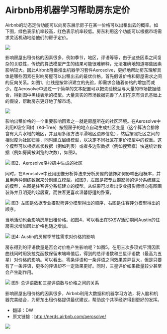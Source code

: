 # Airbnb用机器学习帮助房东定价

Airbnb的动态定价功能可以向房东展示房子在某一价格可以出租出去的概率。如下图，绿色表示机率较高，红色表示机率较低。房东利用这个功能可以根据市场需求灵活机动地给他们的房子定价。

![](http://mmbiz.qpic.cn/mmbiz/ghbI8QDvgWuXabG7VWdy9XTKvvLcpALAWt7uUUxticCt1JW6KOTCbbV1gcPOQaYyPaUJhWwYhvyGAIpB6iccvHAQ/0?wx_fmt=gif&tp=webp&wxfrom=5)

影响房屋出租价格的因素很多，例如季节，地区，评语等等，由于这些因素之间复杂的关联性，传统的算法模型产生的结果可能很难解释，无法准确地知道哪些因素影响较大。因此Airbnb隆重推出机器学习套件Aerosolve，更好地帮助房东理解具体是哪些因素在影响房屋可以出租出去的最优价格。首先假设价格和房屋需求之间的反向关系。如图1，红线是按常识建立的先验，即需求会随着价格的增加而减少。在Aerosolve中通过一个简单的文本配置可以把先验模型与大量的市场数据结合，得到图中黑线表示的模型。大量真实的市场数据完善了人们在原有资讯基础上的假设，帮助房东更好地了解市场。

![](http://mmbiz.qpic.cn/mmbiz/ghbI8QDvgWuXabG7VWdy9XTKvvLcpALAkUJw3gpsUYQhKZ9Xd4iaGfx1yHSObnibOaPhBkZZtsUq0s3d6elAHaKw/640?wx_fmt=png&tp=webp&wxfrom=5)

影响出租价格的一个重要影响因素之一就是房屋所在的社区环境。在Aerosolve中利用K级空间树（Kd-Tree）按照房子的地点自动生成社区变量（这个算法会排除含有大片水域的地区，并且用多级方法平滑地区边界信息），然后按照社区之间的相似度为社区归类，同时建立层级模型，以决定不同社区在定价模型中的权重。这个模型可以根据点状数据（例如列表）或者多边形数据（例如搜索框）快速统计数据（例如房间被浏览的次数），如图2。

![](http://mmbiz.qpic.cn/mmbiz/ghbI8QDvgWuXabG7VWdy9XTKvvLcpALAKma4icIwZsWwrSGthmOVl42L1BFuedrLR3HQM76ibYbPhSpUkjazSSAg/640?wx_fmt=png&tp=webp&wxfrom=5)
图2，Aerosolve洛杉矶中生成的社区

同时，在Aerosolve中还用图像分析算法来分析房屋的装饰如何影响出租概率，并且用两种训练数据来分别建立模型。如图3，左图是按专业摄影师的评分系统建立的模型，右图是住客评分系统建立的模型。从结果可以看出专业摄影师倾向有图画装饰并且明亮的起居室，而住客更喜欢温馨舒适的卧室。

![](http://mmbiz.qpic.cn/mmbiz/ghbI8QDvgWuXabG7VWdy9XTKvvLcpALACicNb8kZC18R7DuJImgj1Pbd1ABxa1IcZric9QMXhtdbDVavTaGwcdtg/640?wx_fmt=png&tp=webp&wxfrom=5)
图3: 左图是依据专业摄影师评分模型得出的顺序，右图是住客评分模型得出的顺序。

当地活动也会影响房屋出租价格。如图4，可以看出在SXSW活动期间Austin的住房需求增加因此价格也随之增加。

![](http://mmbiz.qpic.cn/mmbiz/ghbI8QDvgWuXabG7VWdy9XTKvvLcpALAHpdIEdG8qNEWxzcNrRaOVbrj9QhluLPYoUJjhc0Wsy8wJyesGd9sVA/640?wx_fmt=png&tp=webp&wxfrom=5)
图4: Austin的房屋季节性需求对价格的影响

房东得到的评语数量是否会对价格产生影响呢？如图5，在用三次多项式平滑因素曲线同时用狄拉克函数保留末端峰值后，得到的总评语数和三星评语数（最高为五星）对价格的影响。可以看出，零条评语和一条评语之间效果差异巨大，但是只要有了一条评语，更多的评语却不一定效果更好。同时，三星评价如果数量较少甚至会产生副作用。

![](http://mmbiz.qpic.cn/mmbiz/ghbI8QDvgWuXabG7VWdy9XTKvvLcpALAJic1yjZvbfmsE0fcLrE6np3tUw5k0miaJEibBHH2fjMSy1Dbqa23dbyXA/640?wx_fmt=png&tp=webp&wxfrom=5)
图5: 总评语数和三星评语数与价格之间的关系

影响房屋出租价格的因素很多，Airbnb利用大数据和机器学习方法，将人脑和机器完美结合，为房东出租价格提供最优建议，帮助这个共享经济得到更好的发挥。

- 翻译：DW
- 原文链接：http://nerds.airbnb.com/aerosolve/ 

![](http://mmbiz.qpic.cn/mmbiz/ghbI8QDvgWsdBics1G9DJ7DmmxPh3TlpEiaHDISA36O9ePg9AyvDWAdBmNk1eOraCbh1esMPKFAyUjVedmrKwP9Q/640?wx_fmt=jpeg&tp=webp&wxfrom=5)
